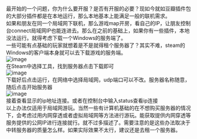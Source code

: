 最开始的一个问题，你为什么要开服？是否有开服的必要？现如今就如豆瓣插件包的大部分插件都是在本地运行，那么本地基本上能满足一般的联机需求。  
如果和朋友在同一个局域网下联机，那么游戏map开房，看自己的IP，让朋友控制台connect局域网IP也能连进去。那么在之前的基础上，如果你有一些插件，本地没法运行。就得考虑下载一个Windows的服务端了。  
一些可能有点基础的玩家就想着是不是就得租个服务器了？其实不难，steam的Windows的客户端本身就可以去下载游戏的服务端。  
![image](https://github.com/user-attachments/assets/a1e35164-2b65-4aa4-9e4a-698bcc1b4d50)  
在Steam中选择工具，找到服务器点击下载即可  
![image](https://github.com/user-attachments/assets/2044ae10-c910-45b3-b482-05def71f4bfa)  
下载好后点击运行，在网络中选择局域网，udp端口可以不改。服务器名称随意，随后点击开始服务器  
![image](https://github.com/user-attachments/assets/da8c8d08-b5bf-44b7-9a87-51491d969ba0)  
接着查看显示的ip地址连接。或者在控制台中输入status查看ip连接  
以上办法仅适用于局域网游玩。当然一些有计算机基础的在不想购买服务器的情况下，会考虑过用内网穿透或者虚拟局域网等方法进行游玩。能获取提供内网穿透等服务提供的公网IP进行连接就行。就不过多描述了。需要注意的是这些办法取决于中转服务器的质量怎么样。如果实际效果不太行，建议还是去租一个服务器。
